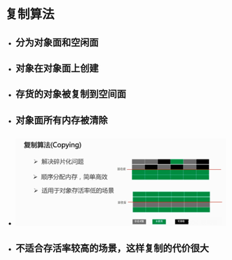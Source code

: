 # 复制算法

* ## 分为对象面和空闲面
* ## 对象在对象面上创建
* ## 存货的对象被复制到空间面
* ## 对象面所有内存被清除
* ## ![](/复制/2.png)
* ## 不适合存活率较高的场景，这样复制的代价很大



